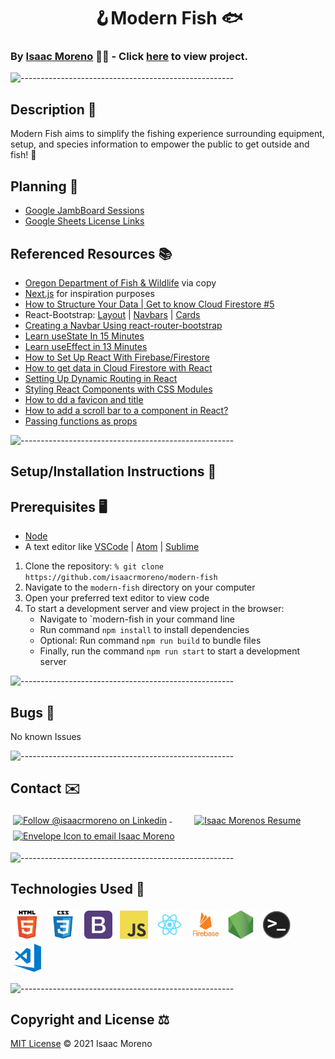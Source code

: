 <h1 align="center">
🪝Modern Fish 🐟</h1>

### By [Isaac Moreno](https://www.linkedin.com/in/isaacrmoreno/) 👨‍💻 - Click [here](https://modern-fish.web.app/) to view project.

![-----------------------------------------------------](https://raw.githubusercontent.com/andreasbm/readme/master/assets/lines/rainbow.png)

## Description 📝

Modern Fish aims to simplify the fishing experience surrounding equipment, setup, and species information to empower the public to get outside and fish! 🎣

## Planning 💭

- [Google JambBoard Sessions](https://jamboard.google.com/d/1FJhob6JlhvUJvb_CHkdnW7x68ARuwwHf8LQ5zq6dMd4/edit?usp=sharing)
- [Google Sheets License Links](https://docs.google.com/spreadsheets/d/1a7eg-rUPJPo-gTNdO2MGwSv6_pI3vOlYoblLg1BNEh8/edit?usp=sharing)

## Referenced Resources 📚

- [Oregon Department of Fish & Wildlife](https://myodfw.com/fishing/species) via copy
- [Next.js](https://nextjs.org/) for inspiration purposes
- [How to Structure Your Data | Get to know Cloud Firestore #5](https://youtu.be/haMOUb3KVSo)
- React-Bootstrap: [Layout](https://react-bootstrap.github.io/layout/grid/) | [Navbars](https://react-bootstrap.netlify.app/components/navbar/#navbars) | [Cards](https://react-bootstrap.netlify.app/components/cards/)
- [Creating a Navbar Using react-router-bootstrap](https://faiizii992.medium.com/creating-a-navbar-using-react-router-dom-and-react-bootstrap-react-router-bootstrap-e6b59015a5ec)
- [Learn useState In 15 Minutes](https://youtu.be/O6P86uwfdR0)
- [Learn useEffect in 13 Minutes](https://www.youtube.com/watch?v=0ZJgIjIuY7U)
- [How to Set Up React With Firebase/Firestore](https://youtu.be/3ZEz-iposj8)
- [How to get data in Cloud Firestore with React](https://www.youtube.com/watch?v=ckkeZ_f3b-M)
- [Setting Up Dynamic Routing in React](https://betterprogramming.pub/setting-up-dynamic-routing-in-react-23ca07d59057)
- [Styling React Components with CSS Modules](https://www.youtube.com/watch?v=ZawAwPYrxGA)
- [How to dd a favicon and title](https://youtu.be/7pJmM-XdPm8)
- [How to add a scroll bar to a component in React?](https://stackoverflow.com/questions/50891589/how-to-add-a-scroll-bar-to-a-component-in-react)
- [Passing functions as props](https://www.youtube.com/watch?v=Q8B_j4JuKNU)

![-----------------------------------------------------](https://raw.githubusercontent.com/andreasbm/readme/master/assets/lines/rainbow.png)

## Setup/Installation Instructions 📁

## Prerequisites 🖥️

- [Node](https://nodejs.org/en/)
- A text editor like [VSCode](https://code.visualstudio.com/) | [Atom](https://atom.io/) | [Sublime](https://www.sublimetext.com/)

1. Clone the repository: `% git clone https://github.com/isaacrmoreno/modern-fish`
2. Navigate to the `modern-fish` directory on your computer
3. Open your preferred text editor to view code
4. To start a development server and view project in the browser:
   - Navigate to `modern-fish in your command line
   - Run command `npm install` to install dependencies
   - Optional: Run command `npm run build` to bundle files
   - Finally, run the command `npm run start` to start a development server

![-----------------------------------------------------](https://raw.githubusercontent.com/andreasbm/readme/master/assets/lines/rainbow.png)

## Bugs 🐛

No known Issues

![-----------------------------------------------------](https://raw.githubusercontent.com/andreasbm/readme/master/assets/lines/rainbow.png)

## Contact ✉️

<a href="https://www.linkedin.com/in/isaacrmoreno/">
<img src=https://www.siggis.be/wp-content/uploads/2018/01/linkedin-white-logo-png-14.png  height="35" style="vertical-align:top; margin:4px" alt="Follow @isaacrmoreno on Linkedin"> 
</a>
  
<a href="https://www.linkedin.com/in/isaacrmoreno/detail/overlay-view/urn:li:fsd_profileTreasuryMedia:(ACoAABbcixsBolCKVekvoltt8M8rMX7WIJB_QNM,1635462624708)/">
<img src=https://image.flaticon.com/icons/png/512/942/942748.png height="35" style="vertical-align:top; margin:4px" alt="Isaac Morenos Resume"></a>
  
<a href="mailto:ipdxcreative@gmail.com">
<img src=https://image.flaticon.com/icons/png/512/3617/3617143.png height="35" style="vertical-align:top; margin:4px" alt="Envelope Icon to email Isaac Moreno"></a>

![-----------------------------------------------------](https://raw.githubusercontent.com/andreasbm/readme/master/assets/lines/rainbow.png)

## Technologies Used 💾

<div>
<img src="https://raw.githubusercontent.com/github/explore/80688e429a7d4ef2fca1e82350fe8e3517d3494d/topics/html/html.png" alt="html" height="45" style="vertical-align:top; margin:4px">
<img src="https://raw.githubusercontent.com/github/explore/80688e429a7d4ef2fca1e82350fe8e3517d3494d/topics/css/css.png" alt="css" height="45" style="vertical-align:top; margin:4px">
<img src="https://raw.githubusercontent.com/github/explore/80688e429a7d4ef2fca1e82350fe8e3517d3494d/topics/bootstrap/bootstrap.png" alt="Bootstrap" height="45" style="vertical-align:top; margin:4px">
<img src="https://raw.githubusercontent.com/github/explore/80688e429a7d4ef2fca1e82350fe8e3517d3494d/topics/javascript/javascript.png" alt="Javascript" height="45" style="vertical-align:top; margin:4px">
<img src="https://raw.githubusercontent.com/github/explore/80688e429a7d4ef2fca1e82350fe8e3517d3494d/topics/react/react.png" alt="React" height="45" style="vertical-align:top; margin:4px">
<img src="https://raw.githubusercontent.com/devicons/devicon/9f4f5cdb393299a81125eb5127929ea7bfe42889/icons/firebase/firebase-plain-wordmark.svg" alt="Firebase" height="45" style="vertical-align:top; margin:4px">
<img src="https://raw.githubusercontent.com/github/explore/80688e429a7d4ef2fca1e82350fe8e3517d3494d/topics/nodejs/nodejs.png" alt="NodeJS" height="45" style="vertical-align:top; margin:4px">
<img src="https://raw.githubusercontent.com/github/explore/80688e429a7d4ef2fca1e82350fe8e3517d3494d/topics/terminal/terminal.png" alt="Terminal" height="45" style="vertical-align:top; margin:4px">
<img src="https://raw.githubusercontent.com/github/explore/80688e429a7d4ef2fca1e82350fe8e3517d3494d/topics/visual-studio-code/visual-studio-code.png" alt="VS Code" height="45" style="vertical-align:top; margin:4px">
</div>

![-----------------------------------------------------](https://raw.githubusercontent.com/andreasbm/readme/master/assets/lines/rainbow.png)

<h2>Copyright and License ⚖️</h2>

[MIT License](license) &copy; 2021 Isaac Moreno
